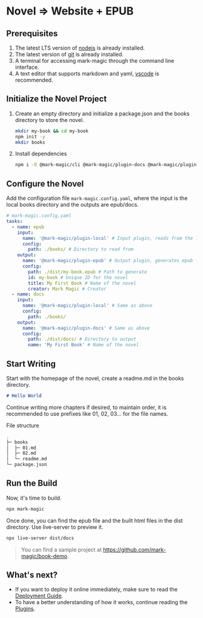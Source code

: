 # Novel => Website + EPUB

## Prerequisites

1.  The latest LTS version of [nodejs](https://nodejs.org) is already installed.
2.  The latest version of [git](https://git-scm.com/) is already installed.
3.  A terminal for accessing mark-magic through the command line interface.
4.  A text editor that supports markdown and yaml, [vscode](https://code.visualstudio.com/) is recommended.

## Initialize the Novel Project

1.  Create an empty directory and initialize a package.json and the books directory to store the novel.

    ```sh
    mkdir my-book && cd my-book
    npm init -y
    mkdir books
    ```

2.  Install dependencies

    ```sh
    npm i -D @mark-magic/cli @mark-magic/plugin-docs @mark-magic/plugin-epub live-server
    ```

## Configure the Novel

Add the configuration file `mark-magic.config.yaml`, where the input is the local books directory and the outputs are epub/docs.

```yaml
# mark-magic.config.yaml
tasks:
  - name: epub
    input:
      name: '@mark-magic/plugin-local' # Input plugin, reads from the local directory
      config:
        path: ./books/ # Directory to read from
    output:
      name: '@mark-magic/plugin-epub' # Output plugin, generates epub file
      config:
        path: ./dist/my-book.epub # Path to generate
        id: my-book # Unique ID for the novel
        title: My First Book # Name of the novel
        creator: Mark Magic # Creator
  - name: docs
    input:
      name: '@mark-magic/plugin-local' # Same as above
      config:
        path: ./books/
    output:
      name: '@mark-magic/plugin-docs' # Same as above
      config:
        path: ./dist/docs/ # Directory to output
        name: 'My First Book' # Name of the novel
```

## Start Writing

Start with the homepage of the novel, create a readme.md in the books directory.

```md
# Hello World
```

Continue writing more chapters if desired, to maintain order, it is recommended to use prefixes like 01, 02, 03... for the file names.

File structure

```sh
.
├─ books
│  ├─ 01.md
│  ├─ 02.md
│  └─ readme.md
└─ package.json
```

## Run the Build

Now, it's time to build.

```sh
npx mark-magic
```

Once done, you can find the epub file and the built html files in the dist directory. Use live-server to preview it.

```sh
npx live-server dist/docs
```

> You can find a sample project at <https://github.com/mark-magic/book-demo>.

## What's next?

- If you want to deploy it online immediately, make sure to read the [Deployment Guide](./deploy.md).
- To have a better understanding of how it works, continue reading the [Plugins](./plugin/index.md).
